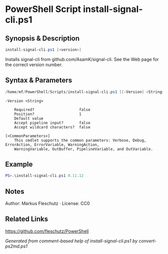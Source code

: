 # PowerShell Script install-signal-cli.ps1

## Synopsis & Description
```powershell
install-signal-cli.ps1 [<version>]
```

Installs signal-cli from github.com/AsamK/signal-cli. See the Web page for the correct version number.

## Syntax & Parameters
```powershell
/home/mf/PowerShell/Scripts/install-signal-cli.ps1 [[-Version] <String>] [<CommonParameters>]
```

```
-Version <String>
    
    Required?                    false
    Position?                    1
    Default value                
    Accept pipeline input?       false
    Accept wildcard characters?  false
```

```
[<CommonParameters>]
    This cmdlet supports the common parameters: Verbose, Debug, ErrorAction, ErrorVariable, WarningAction, 
    WarningVariable, OutBuffer, PipelineVariable, and OutVariable.
```

## Example
```powershell
PS>.\install-signal-cli.ps1 0.11.12
```


## Notes
Author: Markus Fleschutz · License: CC0

## Related Links
https://github.com/fleschutz/PowerShell

*Generated from comment-based help of install-signal-cli.ps1 by convert-ps2md.ps1*
